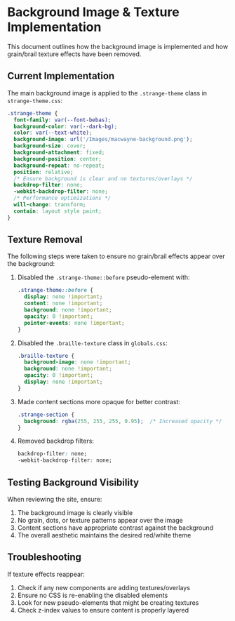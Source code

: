# Background Image & Texture Implementation

This document outlines how the background image is implemented and how grain/brail texture effects have been removed.

## Current Implementation

The main background image is applied to the `.strange-theme` class in `strange-theme.css`:

```css
.strange-theme {
  font-family: var(--font-bebas);
  background-color: var(--dark-bg);
  color: var(--text-white);
  background-image: url('/Images/macwayne-background.png');
  background-size: cover;
  background-attachment: fixed;
  background-position: center;
  background-repeat: no-repeat;
  position: relative;
  /* Ensure background is clear and no textures/overlays */
  backdrop-filter: none;
  -webkit-backdrop-filter: none;
  /* Performance optimizations */
  will-change: transform;
  contain: layout style paint;
}
```

## Texture Removal

The following steps were taken to ensure no grain/brail effects appear over the background:

1. Disabled the `.strange-theme::before` pseudo-element with:
   ```css
   .strange-theme::before {
     display: none !important;
     content: none !important;
     background: none !important;
     opacity: 0 !important;
     pointer-events: none !important;
   }
   ```

2. Disabled the `.braille-texture` class in `globals.css`:
   ```css
   .braille-texture {
     background-image: none !important;
     background: none !important;
     opacity: 0 !important;
     display: none !important;
   }
   ```

3. Made content sections more opaque for better contrast:
   ```css
   .strange-section {
     background: rgba(255, 255, 255, 0.95);  /* Increased opacity */
   }
   ```

4. Removed backdrop filters:
   ```css
   backdrop-filter: none;
   -webkit-backdrop-filter: none;
   ```

## Testing Background Visibility

When reviewing the site, ensure:

1. The background image is clearly visible
2. No grain, dots, or texture patterns appear over the image
3. Content sections have appropriate contrast against the background
4. The overall aesthetic maintains the desired red/white theme

## Troubleshooting

If texture effects reappear:

1. Check if any new components are adding textures/overlays
2. Ensure no CSS is re-enabling the disabled elements
3. Look for new pseudo-elements that might be creating textures
4. Check z-index values to ensure content is properly layered
